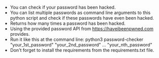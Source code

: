 - You can check if your password has been hacked.
- You can list multiple passwords as command line arguments to this
python script and check if these passwords have even been hacked.
- Returns how many times a password has been hacked.
- Using the provided password API from https://haveibeenpwned.com provides.
- Run it like this at the command line: python3 password-checker "your_1st_password" "your_2nd_password" ... "your_nth_password"
- Don't forget to install the requirements from the requirements.txt file.
